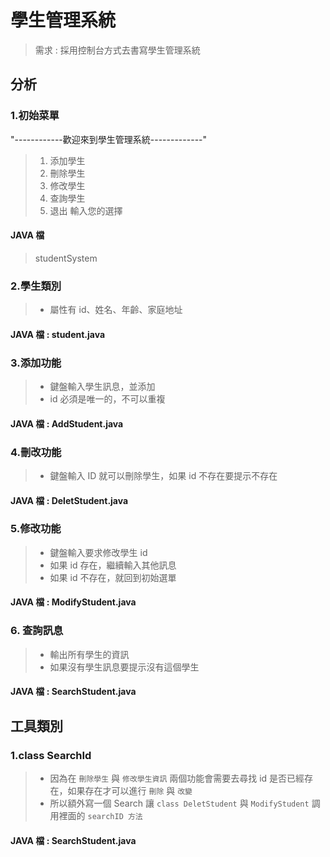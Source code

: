 # 學生管理系統
> 需求 : 採用控制台方式去書寫學生管理系統
> 
## 分析
### 1.初始菜單
"------------歡迎來到學生管理系統-------------"
> 1. 添加學生
> 2. 刪除學生
> 3. 修改學生
> 4. 查詢學生
> 5. 退出
> 輸入您的選擇
#### JAVA 檔
> studentSystem

### 2.學生類別
> * 屬性有 id、姓名、年齡、家庭地址
#### JAVA 檔 : student.java

### 3.添加功能
> * 鍵盤輸入學生訊息，並添加
> * id 必須是唯一的，不可以重複
#### JAVA 檔 : AddStudent.java

### 4.刪改功能
> * 鍵盤輸入 ID 就可以刪除學生，如果 id 不存在要提示不存在
#### JAVA 檔 : DeletStudent.java

### 5.修改功能
> * 鍵盤輸入要求修改學生 id
> * 如果 id 存在，繼續輸入其他訊息
> * 如果 id 不存在，就回到初始選單
#### JAVA 檔 : ModifyStudent.java
> 
### 6. 查詢訊息
> * 輸出所有學生的資訊  
> * 如果沒有學生訊息要提示沒有這個學生  
#### JAVA 檔 : SearchStudent.java

## 工具類別
### 1.class SearchId 
> * 因為在 ```刪除學生``` 與 ```修改學生資訊``` 兩個功能會需要去尋找 id 是否已經存在，如果存在才可以進行 ```刪除``` 與 ```改變```
> * 所以額外寫一個 Search 讓 ```class DeletStudent``` 與 ```ModifyStudent``` 調用裡面的 ```searchID 方法```
#### JAVA 檔 : SearchStudent.java

